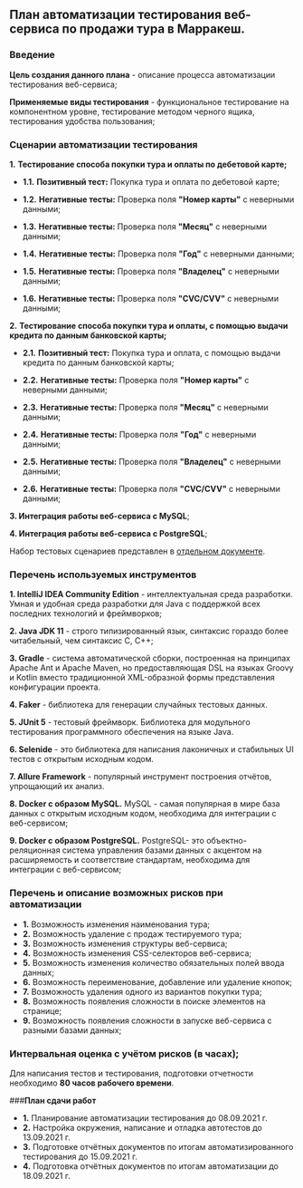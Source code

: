 ## **План автоматизации тестирования веб-сервиса по продажи тура в Марракеш.**
### **Введение**

**Цель создания данного плана** - описание процесса автоматизации тестирования веб-сервиса;

**Применяемые виды тестирования** - функциональное тестирование на компонентном уровне, тестирование методом черного ящика, тестирования удобства пользования;

### **Сценарии автоматизации тестирования**

**1.** **Тестирование способа покупки тура и оплаты по дебетовой карте;**

  - **1.1.** **Позитивный тест:** Покупка тура и оплата по дебетовой карте;

  - **1.2.** **Негативные тесты:** Проверка поля **"Номер карты"** с неверными данными;

  - **1.3.** **Негативные тесты:** Проверка поля **"Месяц"** с неверными данными;

  - **1.4.** **Негативные тесты:** Проверка поля **"Год"** с неверными данными;

  - **1.5.** **Негативные тесты:** Проверка поля **"Владелец"** с неверными данными;

  - **1.6.** **Негативные тесты:** Проверка поля **"CVC/CVV"** с неверными данными;

**2.** **Тестирование способа покупки тура и оплаты, с помощью выдачи кредита по данным банковской карты;**

  - **2.1.** **Позитивный тест:** Покупка тура и оплата, с помощью выдачи кредита по данным банковской карты;

  - **2.2.** **Негативные тесты:** Проверка поля **"Номер карты"** с неверными данными;

  - **2.3.** **Негативные тесты:** Проверка поля **"Месяц"** с неверными данными;

  - **2.4.** **Негативные тесты:** Проверка поля **"Год"** с неверными данными;

  - **2.5.** **Негативные тесты:** Проверка поля **"Владелец"** с неверными данными;

  - **2.6.** **Негативные тесты:** Проверка поля **"CVC/CVV"** с неверными данными;

**3. Интеграция работы веб-сервиса с MySQL**;

**4. Интеграция работы веб-сервиса с PostgreSQL**;

Набор тестовых сценариев представлен в [отдельном документе](https://github.com/Ekaterina5885/Course_Work/blob/master/Сases.md).

### **Перечень используемых инструментов**

**1. IntelliJ IDEA Community Edition** - интеллектуальная среда разработки. Умная и удобная среда разработки для Java с поддержкой всех последних технологий и фреймворков;

**2. Java JDK 11** - строго типизированный язык, синтаксис гораздо более читабельный, чем синтаксис C, C++;

**3. Gradle** - система автоматической сборки, построенная на принципах Apache Ant и Apache Maven, но предоставляющая DSL на языках Groovy и Kotlin вместо традиционной XML-образной формы представления конфигурации проекта.

**4. Faker** - библиотека для генерации случайных тестовых данных.

**5. JUnit 5** - тестовый фреймворк. Библиотека для модульного тестирования программного обеспечения на языке Java.

**6. Selenide** - это библиотека для написания лаконичных и стабильных UI тестов с открытым исходным кодом.

**7. Allure Framework** - популярный инструмент построения отчётов, упрощающий их анализ.

**8. Docker с образом MySQL.** 
     MySQL - самая популярная в мире база данных с открытым исходным кодом, необходима для интеграции с веб-сервисом;

**9. Docker с образом PostgreSQL.**
     PostgreSQL- это объектно-реляционная система управления базами данных с акцентом на расширяемость и соответствие стандартам, необходима для интеграции с веб-сервисом;

### **Перечень и описание возможных рисков при автоматизации**
  - **1.** Возможность изменения наименования тура;
  - **2.** Возможность удаление с продаж тестируемого тура;  
  - **3.** Возможность изменения структуры веб-сервиса;
  - **4.** Возможность изменения CSS-селекторов веб-сервиса;
  - **5.** Возможность изменения количество обязательных полей ввода данных;
  - **6.** Возможность переименование, добавление или удаление кнопок;
  - **7.** Возможность удаления одного из вариантов покупки тура;
  - **8.** Возможность появления сложности в поиске элементов на странице;
  - **9.** Возможность появления сложности в запуске веб-сервиса с разными базами данных;

### **Интервальная оценка с учётом рисков (в часах);**
Для написания тестов и тестирования, подготовки отчетности необходимо **80 часов рабочего времени**.

###**План сдачи работ**

  - **1.** Планирование автоматизации тестирования до 08.09.2021 г.
  - **2.** Настройка окружения, написание и отладка автотестов до 13.09.2021 г.
  - **3.** Подготовке отчётных документов по итогам автоматизированного тестирования до 15.09.2021 г.
  - **4.** Подготовка отчётных документов по итогам автоматизации до 18.09.2021 г.
